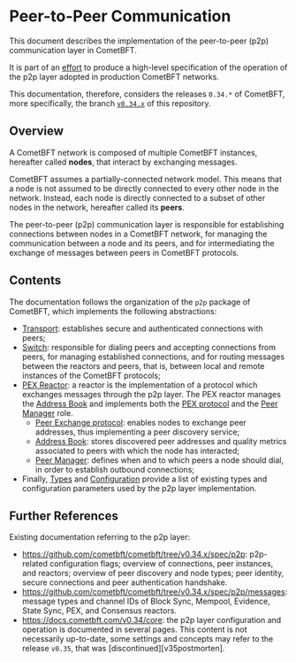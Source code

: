 # Peer-to-Peer Communication

This document describes the implementation of the peer-to-peer (p2p)
communication layer in CometBFT.

It is part of an [effort](https://github.com/cometbft/cometbft/issues/19)
to produce a high-level specification of the operation of the p2p layer adopted
in production CometBFT networks.

This documentation, therefore, considers the releases `0.34.*` of CometBFT, more
specifically, the branch [`v0.34.x`](https://github.com/cometbft/cometbft/tree/v0.34.x)
of this repository.

## Overview

A CometBFT network is composed of multiple CometBFT instances, hereafter
called **nodes**, that interact by exchanging messages.

CometBFT assumes a partially-connected network model.
This means that a node is not assumed to be directly connected to every other
node in the network.
Instead, each node is directly connected to a subset of other nodes in the
network, hereafter called its **peers**.

The peer-to-peer (p2p) communication layer is responsible for establishing
connections between nodes in a CometBFT network,
for managing the communication between a node and its peers,
and for intermediating the exchange of messages between peers in CometBFT protocols.

## Contents

The documentation follows the organization of the `p2p` package of CometBFT,
which implements the following abstractions:

- [Transport](./transport.md): establishes secure and authenticated
   connections with peers;
- [Switch](./switch.md): responsible for dialing peers and accepting
   connections from peers, for managing established connections, and for
   routing messages between the reactors and peers,
   that is, between local and remote instances of the CometBFT protocols;
- [PEX Reactor](./pex.md): a reactor is the implementation of a protocol which
  exchanges messages through the p2p layer. The PEX reactor manages the [Address Book](./addressbook.md)  and implements both the [PEX protocol](./pex-protocol.md) and the  [Peer Manager](./peer_manager.md) role.
    - [Peer Exchange protocol](./pex-protocol.md): enables nodes to exchange peer addresses, thus implementing a peer discovery service;
    - [Address Book](./addressbook.md): stores discovered peer addresses and
  quality metrics associated to peers with which the node has interacted;
    - [Peer Manager](./peer_manager.md): defines when and to which peers a node
  should dial, in order to establish outbound connections;
- Finally, [Types](./types.md) and [Configuration](./configuration.md) provide
   a list of existing types and configuration parameters used by the p2p layer implementation.

## Further References

Existing documentation referring to the p2p layer:

- <https://github.com/cometbft/cometbft/tree/v0.34.x/spec/p2p>: p2p-related
  configuration flags; overview of connections, peer instances, and reactors;
  overview of peer discovery and node types; peer identity, secure connections
  and peer authentication handshake.
- <https://github.com/cometbft/cometbft/tree/v0.34.x/spec/p2p/messages>: message
  types and channel IDs of Block Sync, Mempool, Evidence, State Sync, PEX, and
  Consensus reactors.
- <https://docs.cometbft.com/v0.34/core>: the p2p layer
  configuration and operation is documented in several pages.
  This content is not necessarily up-to-date, some settings and concepts may
  refer to the release `v0.35`, that was [discontinued][v35postmorten].
